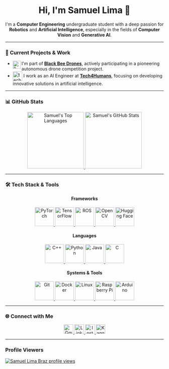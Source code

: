 <h1 align="center">Hi, I'm Samuel Lima 👋</h1>

<p align="center">
  I'm a <strong>Computer Engineering</strong> undergraduate student with a deep passion for <strong>Robotics</strong> and <strong>Artificial Intelligence</strong>, especially in the fields of <strong>Computer Vision</strong> and <strong>Generative AI</strong>.
</p>

---

### 🚀 **Current Projects & Work**

- <img align="left" width="25" height="25" src="https://images.emojiterra.com/google/noto-emoji/unicode-15/animated/1f41d.gif" alt="Bee"> I'm part of [**Black Bee Drones**](https://www.instagram.com/blackbeedrones?utm_source=ig_web_button_share_sheet&igsh=ZDNlZDc0MzIxNw==), actively participating in a pioneering autonomous drone competition project.
- <img align="center" width="30" height="30" src="https://assets-global.website-files.com/65155fabb679475d43638cde/65396826ed65fb2d37f242cf_tech4humans.png" alt="tech4h"> I work as an AI Engineer at [**Tech4Humans**](https://www.tech4h.com.br/#portfolio), focusing on developing innovative solutions in artificial intelligence.

---

### 📊 **GitHub Stats**

<div align="center">
  <a href="https://github.com/samuellimabraz">
    <img height="180" src="https://github-readme-stats.vercel.app/api/top-langs/?username=samuellimabraz&theme=tokyonight&layout=compact&hide=css,cmake&hide_progress=true" alt="Samuel's Top Languages" />
  </a>
  <a href="https://github.com/samuellimabraz">
    <img height="180" src="https://github-readme-stats.vercel.app/api?username=samuellimabraz&show_icons=true&theme=tokyonight&layout=compact&card_width=320&rank_icon=github&count_private=true" alt="Samuel's GitHub Stats" />
  </a>
</div>

---

### 🛠️ **Tech Stack & Tools**

<div align="center">
  <h4><strong>Frameworks</strong></h4>
  <p>
    <a href="https://pytorch.org/">
      <img src="https://skillicons.dev/icons?i=pytorch&theme=dark" alt="PyTorch" width="60" height="60"/>
    </a>
    <a href="https://www.tensorflow.org/">
      <img src="https://skillicons.dev/icons?i=tensorflow&theme=dark" alt="TensorFlow" width="60" height="60"/>
    </a>
    <a href="https://www.ros.org/">
      <img src="https://skillicons.dev/icons?i=ros&theme=dark" alt="ROS" width="60" height="60"/>
    </a>
    <a href="https://opencv.org/">
      <img src="https://skillicons.dev/icons?i=opencv&theme=dark" alt="OpenCV" width="60" height="60"/>
    </a>
    <a href="https://huggingface.co/">
      <img src="https://huggingface.co/front/assets/huggingface_logo-noborder.svg" alt="Hugging Face" width="60" height="60"/>
    </a>
  </p>

  <h4><strong>Languages</strong></h4>
  <p>
    <a href="https://www.cplusplus.com/">
      <img src="https://skillicons.dev/icons?i=cpp&theme=dark" alt="C++" width="60" height="60"/>
    </a>
    <a href="https://www.python.org/">
      <img src="https://skillicons.dev/icons?i=python&theme=dark" alt="Python" width="60" height="60"/>
    </a>
    <a href="https://www.java.com/">
      <img src="https://skillicons.dev/icons?i=java&theme=dark" alt="Java" width="60" height="60"/>
    </a>
    <a href="https://www.open-std.org/jtc1/sc22/wg14/">
      <img src="https://skillicons.dev/icons?i=c&theme=dark" alt="C" width="60" height="60"/>
    </a>
  </p>

  <h4><strong>Systems & Tools</strong></h4>
  <p>
    <a href="https://git-scm.com/">
      <img src="https://skillicons.dev/icons?i=git&theme=dark" alt="Git" width="60" height="60"/>
    </a>
    <a href="https://www.docker.com/">
      <img src="https://skillicons.dev/icons?i=docker&theme=dark" alt="Docker" width="60" height="60"/>
    </a>
    <a href="https://www.kernel.org/">
      <img src="https://skillicons.dev/icons?i=linux&theme=dark" alt="Linux" width="60" height="60"/>
    </a>
    <a href="https://www.raspberrypi.org/">
      <img src="https://skillicons.dev/icons?i=raspberrypi&theme=dark" alt="Raspberry Pi" width="60" height="60"/>
    </a>
    <a href="https://www.arduino.cc/">
      <img src="https://skillicons.dev/icons?i=arduino&theme=dark" alt="Arduino" width="60" height="60"/>
    </a>
  </p>
</div>

---

### 🌐 **Connect with Me**

<p align="center">
  <a href="mailto:contato.samuellimabraz@gmail.com">
    <img height="30" src="https://img.shields.io/badge/-Gmail-%23333?style=for-the-badge&logo=gmail&logoColor=white" alt="Gmail">
  </a>
  
  <a href="https://www.linkedin.com/in/samuel-lima-braz/">
    <img height="30" src="https://img.shields.io/static/v1?message=LinkedIn&logo=linkedin&label=&color=0077B5&logoColor=white&style=for-the-badge" alt="LinkedIn">
  </a>
  
  <a href="https://www.instagram.com/samuellimabraz/">
    <img height="30" src="https://img.shields.io/badge/-Instagram-DF0174?style=for-the-badge&labelColor=DF0174&logo=instagram&logoColor=white" alt="Instagram">
  </a>

  <a href="https://www.kaggle.com/samuellimabraz">
    <img height="30" src="https://img.shields.io/badge/-Kaggle-20BEFF?style=for-the-badge&labelColor=20BEFF&logo=kaggle&logoColor=white" alt="Kaggle">
  </a>
</p>

---

### **Profile Viewers**

[![Samuel Lima Braz profile views](https://u8views.com/api/v1/github/profiles/115582014/views/day-week-month-total-count.svg)](https://u8views.com/github/samuellimabraz)
